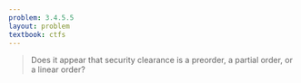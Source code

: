 ```yaml
---
problem: 3.4.5.5
layout: problem
textbook: ctfs
---
```


> Does it appear that security clearance is a preorder, a partial order, or a
> linear order?
